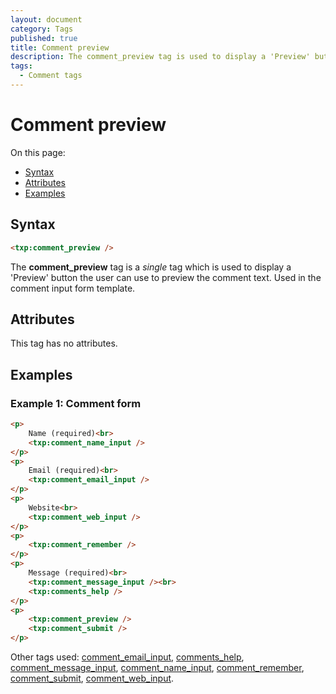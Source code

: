 ```yaml
---
layout: document
category: Tags
published: true
title: Comment preview
description: The comment_preview tag is used to display a 'Preview' button the user can use to preview the comment text.
tags:
  - Comment tags
---
```


# Comment preview

On this page:

* [Syntax](#syntax)
* [Attributes](#attributes)
* [Examples](#examples)

## Syntax

~~~ html
<txp:comment_preview />
~~~

The **comment_preview** tag is a *single* tag which is used to display a 'Preview' button the user can use to preview the comment text. Used in the comment input form template.

## Attributes

This tag has no attributes.

## Examples

### Example 1: Comment form

~~~ html
<p>
    Name (required)<br>
    <txp:comment_name_input />
</p>
<p>
    Email (required)<br>
    <txp:comment_email_input />
</p>
<p>
    Website<br>
    <txp:comment_web_input />
</p>
<p>
    <txp:comment_remember />
</p>
<p>
    Message (required)<br>
    <txp:comment_message_input /><br>
    <txp:comments_help />
</p>
<p>
    <txp:comment_preview />
    <txp:comment_submit />
</p>
~~~

Other tags used: [comment_email_input](comment_email_input), [comments_help](comments_help), [comment_message_input](comment_message-input), [comment_name_input](comment_name-input), [comment_remember](comment_remember), [comment_submit](comment_submit), [comment_web_input](comment_web-input).
